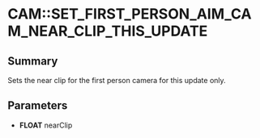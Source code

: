# CAM::SET_FIRST_PERSON_AIM_CAM_NEAR_CLIP_THIS_UPDATE

## Summary
Sets the near clip for the first person camera for this update only.

## Parameters
* **FLOAT** nearClip
